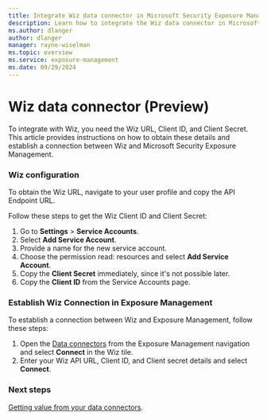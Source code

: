 ```yaml
---
title: Integrate Wiz data connector in Microsoft Security Exposure Management
description: Learn how to integrate the Wiz data connector in Microsoft Security Exposure Management.
ms.author: dlanger
author: dlanger
manager: rayne-wiselman
ms.topic: overview
ms.service: exposure-management
ms.date: 09/29/2024
---
```


# Wiz data connector (Preview)

To integrate with Wiz, you need the Wiz URL, Client ID, and Client Secret. This article provides instructions on how to obtain these details and establish a connection between Wiz and Microsoft Security Exposure Management.

### Wiz configuration

To obtain the Wiz URL, navigate to your user profile and copy the API Endpoint URL.

Follow these steps to get the Wiz Client ID and Client Secret:

1. Go to **Settings** > **Service Accounts**.
1. Select **Add Service Account**.
1. Provide a name for the new service account.
1. Choose the permission read: resources and select **Add Service Account**.
1. Copy the **Client Secret** immediately, since it's not possible later.
1. Copy the **Client ID** from the Service Accounts page.

### Establish Wiz Connection in Exposure Management

To establish a connection between Wiz and Exposure Management, follow these steps:

1. Open the [Data connectors](https://security.microsoft.com/exposure-data-connectors) from the Exposure Management navigation and select **Connect** in the Wiz tile.
1. Enter your Wiz API URL, Client ID, and Client secret details and select **Connect**.

### Next steps

[Getting value from your data connectors](value-data-connectors.md).
